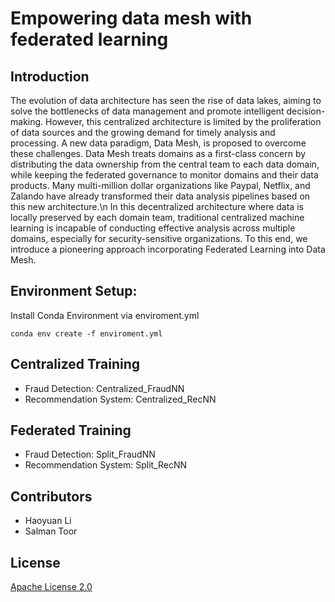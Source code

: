 # Empowering data mesh with federated learning


## Introduction
The evolution of data architecture has seen the rise of data lakes, aiming to solve the bottlenecks of data management and promote intelligent decision-making. However, this centralized architecture is limited by the proliferation of data sources and the growing demand for timely analysis and processing. A new data paradigm, Data Mesh, is proposed to overcome these challenges. Data Mesh treats domains as a first-class concern by distributing the data ownership from the central team to each data domain, while keeping the federated governance to monitor domains and their data products. Many multi-million dollar organizations like Paypal, Netflix, and Zalando have already transformed their data analysis pipelines based on this new architecture.\n
In this decentralized architecture where data is locally preserved by each domain team, traditional centralized machine learning is incapable of conducting effective analysis across multiple domains, especially for security-sensitive organizations. To this end, we introduce a pioneering approach incorporating Federated Learning into Data Mesh.

## Environment Setup:
Install Conda Environment via enviroment.yml

``` conda env create -f enviroment.yml ```

## Centralized Training
- Fraud Detection: Centralized_FraudNN
- Recommendation System: Centralized_RecNN

## Federated Training
- Fraud Detection: Split_FraudNN
- Recommendation System: Split_RecNN

## Contributors
- Haoyuan Li
- Salman Toor


## License

[Apache License 2.0](LICENSE)<br />
